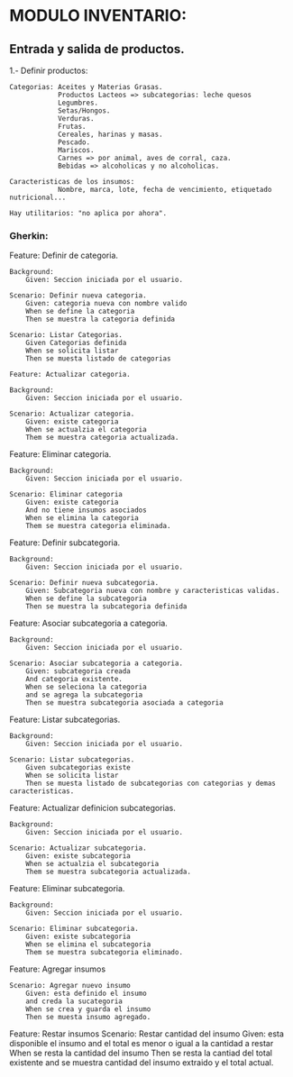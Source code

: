 # MODULO INVENTARIO:

## Entrada y salida de productos.

1.- Definir productos:
 
	Categorias: Aceites y Materias Grasas.
				Productos Lacteos => subcategorias: leche quesos
				Legumbres.
				Setas/Hongos.
				Verduras.
				Frutas.
				Cereales, harinas y masas.
				Pescado.
				Mariscos.
				Carnes => por animal, aves de corral, caza. 
				Bebidas => alcoholicas y no alcoholicas.
	
	Caracteristicas de los insumos:	
				Nombre, marca, lote, fecha de vencimiento, etiquetado nutricional... 
	
	Hay utilitarios: "no aplica por ahora".


### Gherkin: 

Feature: Definir de categoria.

	Background:
		Given: Seccion iniciada por el usuario.

	Scenario: Definir nueva categoria.
		Given: categoria nueva con nombre valido
		When se define la categoria		
		Then se muestra la categoria definida 

	Scenario: Listar Categorias.
		Given Categorias definida
		When se solicita listar
		Then se muesta listado de categorias

	Feature: Actualizar categoria.

	Background:
		Given: Seccion iniciada por el usuario.

	Scenario: Actualizar categoria. 
		Given: existe categoria
		When se actualzia el categoria 
		Them se muestra categoria actualizada.

Feature: Eliminar categoria.

	Background:
		Given: Seccion iniciada por el usuario.

	Scenario: Eliminar categoria 
		Given: existe categoria
		And no tiene insumos asociados
		When se elimina la categoria 
		Them se muestra categoria eliminada.

Feature: Definir subcategoria.

	Background:
		Given: Seccion iniciada por el usuario.

	Scenario: Definir nueva subcategoria.
		Given: Subcategoria nueva con nombre y caracteristicas validas.
		When se define la subcategoria		
		Then se muestra la subcategoria definida
		
Feature: Asociar subcategoria a categoria.

	Background:
		Given: Seccion iniciada por el usuario.

	Scenario: Asociar subcategoria a categoria.
		Given: subcategoria creada
		And categoria existente.
		When se seleciona la categoria
		and se agrega la subcategoria
		Then se muestra subcategoria asociada a categoria

Feature: Listar subcategorias.

	Background:
		Given: Seccion iniciada por el usuario.

	Scenario: Listar subcategorias.
		Given subcategorias existe
		When se solicita listar
		Then se muesta listado de subcategorias con categorias y demas caracteristicas.

Feature: Actualizar definicion subcategorias.

	Background:
		Given: Seccion iniciada por el usuario.

	Scenario: Actualizar subcategoria. 
		Given: existe subcategoria
		When se actualzia el subcategoria 
		Them se muestra subcategoria actualizada.

Feature: Eliminar subcategoria.

	Background:
		Given: Seccion iniciada por el usuario.

	Scenario: Eliminar subcategoria. 
		Given: existe subcategoria
		When se elimina el subcategoria 
		Them se muestra subcategoria eliminado.

Feature: Agregar insumos

	Scenario: Agregar nuevo insumo 
		Given: esta definido el insumo
		and creda la sucategoria
		When se crea y guarda el insumo
		Then se muesta insumo agregado.

Feature: Restar insumos
	Scenario: Restar cantidad del insumo 
		Given: esta disponible el insumo 
		and el total es menor o igual a la cantidad a restar
		When se resta la cantidad del insumo
		Then se resta la cantiad del total existente
		and se muestra cantidad del insumo extraido y el total actual.
